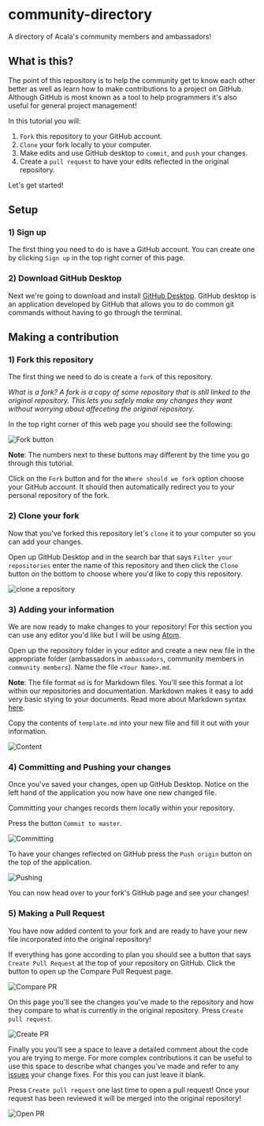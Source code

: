 # community-directory

A directory of Acala's community members and ambassadors!

## What is this?

The point of this repository is to help the community get to know each other better as well as learn how to make contributions to a project on GitHub. Although GitHub is most known as a tool to help programmers it's also useful for general project management! 

In this tutorial you will:

1) `Fork` this repository to your GitHub account.
2) `Clone` your fork locally to your computer.
3) Make edits and use GitHub desktop to `commit`, and `push` your changes.
4) Create a `pull request` to have your edits reflected in the original repository.

Let's get started!

## Setup

### 1) Sign up

The first thing you need to do is have a GitHub account. You can create one by clicking `Sign up` in the top right corner of this page.


### 2) Download GitHub Desktop

Next we're going to download and install [GitHub Desktop](https://desktop.github.com/). GitHub desktop is an application developed by GitHub that allows you to do common git commands without having to go through the terminal.

## Making a contribution

### 1) Fork this repository

The first thing we need to do is create a `fork` of this repository.

_What is a fork? A fork is a copy of some repository that is still linked to the original repository. This lets you safely make any changes they want without worrying about affeceting the original repository._

In the top right corner of this web page you should see the following:

![Fork button](https://i.imgur.com/juvSC3e.jpg)

**Note**: The numbers next to these buttons may different by the time you go through this tutorial.

Click on the `Fork` button and for the `Where should we fork` option choose your GitHub account. It should then automatically redirect you to your personal repository of the fork.

### 2) Clone your fork

Now that you've forked this repository let's `clone` it to your computer so you can add your changes.

Open up GitHub Desktop and in the search bar that says `Filter your repositories` enter the name of this repository and then click the `Clone` button on the bottom to choose where you'd like to copy this repository.

![clone a repository](https://i.imgur.com/oWfYGvL.jpg)

### 3) Adding your information

We are now ready to make changes to your repository! For this section you can use any editor you'd like but I will be using [Atom](https://atom.io/). 

Open up the repository folder in your editor and create a new new file in the appropriate folder (ambassadors in `ambassadors`, community members in `community members`). Name the file `<Your Name>.md`.

**Note**: The file format `md` is for Markdown files. You'll see this format a lot within our repositories and documentation. Markdown makes it easy to add very basic stying to your documents. Read more about Markdown syntax [here](https://guides.github.com/features/mastering-markdown/).

Copy the contents of `template.md` into your new file and fill it out with your information.

![Content](https://i.imgur.com/upcGZeH.png)

### 4) Committing and Pushing your changes

Once you've saved your changes, open up GitHub Desktop. Notice on the left hand of the application you now have one new changed file.

Committing your changes records them locally within your repository.

Press the button `Commit to master`.

![Committing](https://i.imgur.com/RMxamAE.jpg)

To have your changes reflected on GitHub press the `Push origin` button on the top of the application.

![Pushing](https://i.imgur.com/irWoBJX.jpg)

You can now head over to your fork's GitHub page and see your changes!

### 5) Making a Pull Request

You have now added content to your fork and are ready to have your new file incorporated into the original repository! 

If everything has gone according to plan you should see a button that says `Create Pull Request` at the top of your repository on GitHub. Click the button to open up the Compare Pull Request page.

![Compare PR](https://i.imgur.com/GGKhh2f.jpg)

On this page you'll see the changes you've made to the repository and how they compare to what is currently in the original repository. Press `Create pull request`.

![Create PR](https://i.imgur.com/6ct4jId.jpg)

Finally you you'll see a space to leave a detailed comment about the code you are trying to merge. For more complex contributions it can be useful to use this space to describe what changes you've made and refer to any [issues](https://guides.github.com/features/issues/) your change fixes. For this you can just leave it blank. 

Press `Create pull request` one last time to open a pull request! Once your request has been reviewed it will be merged into the original repository!

![Open PR](https://i.imgur.com/PeWrYXI.jpg)
